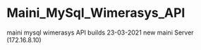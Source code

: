 # Maini_MySql_Wimerasys_API
maini mysql wimerasys API builds 23-03-2021 new maini Server (172.16.8.10)
